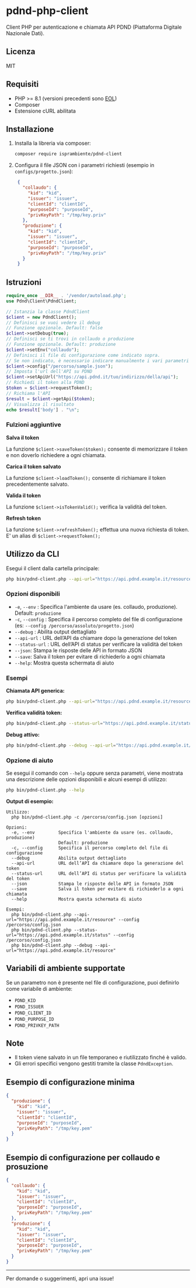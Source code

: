 # pdnd-php-client

Client PHP per autenticazione e chiamata API PDND (Piattaforma Digitale Nazionale Dati).

## Licenza

MIT

## Requisiti

- PHP >= 8.1 (versioni precedenti sono [EOL](https://endoflife.date/php))
- Composer
- Estensione cURL abilitata

## Installazione

1. Installa la libreria via composer:
   ```bash
   composer require isprambiente/pdnd-client
   ```

2. Configura il file JSON con i parametri richiesti (esempio in `configs/progetto.json`):
   ```json
    {
      "collaudo": {
        "kid": "kid",
        "issuer": "issuer",
        "clientId": "clientId",
        "purposeId": "purposeId",
        "privKeyPath": "/tmp/key.priv"
      },
      "produzione": {
        "kid": "kid",
        "issuer": "issuer",
        "clientId": "clientId",
        "purposeId": "purposeId",
        "privKeyPath": "/tmp/key.priv"
      }
    }
   ```
## Istruzioni

```php
require_once __DIR__ . '/vendor/autoload.php';
use Pdnd\Client\PdndClient;

// Istanzia la classe PdndClient
$client = new PdndClient();
// Definisci se vuoi vedere il debug
// Funzione opzionale. Default: false
$client->setDebug(true);
// Definisci se ti trovi in collaudo o produzione
// Funzione opzionale. Default: produzione
$client->setEnv("collaudo");
// Definisci il file di configurazione come indicato sopra.
// Se non indicato, è necessario indicare manualmente i vari parametri di configurazione
$client->config("/percorso/sample.json");
// Imposta l'url dell'API su PDND
$client->setApiUrl("https://api.pdnd.it/tuo/indirizzo/della/api");
// Richiedi il token alla PDND
$token = $client->requestToken();
// Richiama l'API
$result = $client->getApi($token);
// Visualizza il risultato
echo $result['body'] . "\n";
```
### Fulzioni aggiuntive

**Salva il token**

La funzione `$client->saveToken($token);` consente di memorizzare il token e non doverlo richiedere a ogni chiamata.

**Carica il token salvato**

La funzione `$client->loadToken();` consente di richiamare il token precedentemente salvato.

**Valida il token**

La funzione `$client->isTokenValid();` verifica la validità del token.

**Refresh token**

La funzione `$client->refreshToken();` effettua una nuova richiesta di token.
E' un alias di `$client->requestToken();`

## Utilizzo da CLI

Esegui il client dalla cartella principale:

```bash
php bin/pdnd-client.php --api-url="https://api.pdnd.example.it/resource" --config /percorso/assoluto/progetto.json
```

### Opzioni disponibili

- `-e`, `--env` : Specifica l'ambiente da usare (es. collaudo, produzione). Default: `produzione`
- `-c`, `--config` : Specifica il percorso completo del file di configurazione (es: `--config /percorso/assoluto/progetto.json`)
- `--debug` : Abilita output dettagliato
- `--api-url` : URL dell’API da chiamare dopo la generazione del token
- `--status-url` : URL dell’API di status per verificare la validità del token
- `--json`: Stampa le risposte delle API in formato JSON
- `--save`: Salva il token per evitare di richiederlo a ogni chiamata
- `--help`: Mostra questa schermata di aiuto

### Esempi

**Chiamata API generica:**
```bash
php bin/pdnd-client.php --api-url="https://api.pdnd.example.it/resource" --config /percorso/assoluto/progetto.json
```

**Verifica validità token:**
```bash
php bin/pdnd-client.php --status-url="https://api.pdnd.example.it/status" --config /percorso/assoluto/progetto.json
```

**Debug attivo:**
```bash
php bin/pdnd-client.php --debug --api-url="https://api.pdnd.example.it/resource"
```

### Opzione di aiuto

Se esegui il comando con `--help` oppure senza parametri, viene mostrata una descrizione delle opzioni disponibili e alcuni esempi di utilizzo:

```bash
php bin/pdnd-client.php --help
```

**Output di esempio:**
```
Utilizzo:
  php bin/pdnd-client.php -c /percorso/config.json [opzioni]

Opzioni:
  -e, --env         Specifica l'ambiente da usare (es. collaudo, produzione)
                    Default: produzione
  -c, --config      Specifica il percorso completo del file di configurazione
  --debug           Abilita output dettagliato
  --api-url         URL dell’API da chiamare dopo la generazione del token
  --status-url      URL dell’API di status per verificare la validità del token
  --json            Stampa le risposte delle API in formato JSON
  --save            Salva il token per evitare di richiederlo a ogni chiamata
  --help            Mostra questa schermata di aiuto

Esempi:
  php bin/pdnd-client.php --api-url="https://api.pdnd.example.it/resource" --config /percorso/config.json
  php bin/pdnd-client.php --status-url="https://api.pdnd.example.it/status" --config /percorso/config.json
  php bin/pdnd-client.php --debug --api-url="https://api.pdnd.example.it/resource"
```

## Variabili di ambiente supportate

Se un parametro non è presente nel file di configurazione, puoi definirlo come variabile di ambiente:

- `PDND_KID`
- `PDND_ISSUER`
- `PDND_CLIENT_ID`
- `PDND_PURPOSE_ID`
- `PDND_PRIVKEY_PATH`

## Note

- Il token viene salvato in un file temporaneo e riutilizzato finché è valido.
- Gli errori specifici vengono gestiti tramite la classe `PdndException`.

## Esempio di configurazione minima

```json
{
  "produzione": {
    "kid": "kid",
    "issuer": "issuer",
    "clientId": "clientId",
    "purposeId": "purposeId",
    "privKeyPath": "/tmp/key.pem"
  }
}
```
## Esempio di configurazione per collaudo e prosuzione

```json
{
  "collaudo": {
    "kid": "kid",
    "issuer": "issuer",
    "clientId": "clientId",
    "purposeId": "purposeId",
    "privKeyPath": "/tmp/key.pem"
  },
  "produzione": {
    "kid": "kid",
    "issuer": "issuer",
    "clientId": "clientId",
    "purposeId": "purposeId",
    "privKeyPath": "/tmp/key.pem"
  }
}
```
---

Per domande o suggerimenti, apri una issue!